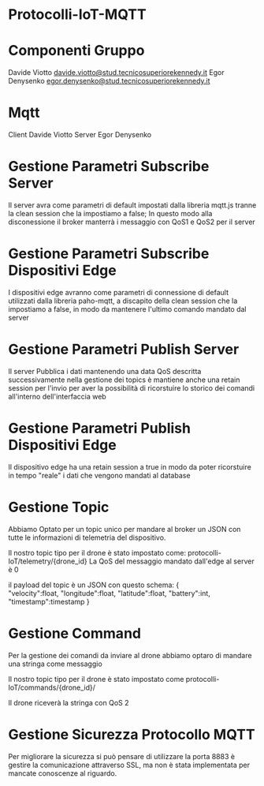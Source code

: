 # Protocolli-IoT-MQTT
# Componenti Gruppo
Davide Viotto davide.viotto@stud.tecnicosuperiorekennedy.it
Egor Denysenko egor.denysenko@stud.tecnicosuperiorekennedy.it
# Mqtt 
Client Davide Viotto 
Server Egor Denysenko

# Gestione Parametri Subscribe Server
Il server avra come parametri di default impostati dalla libreria mqtt.js tranne la clean session che la impostiamo a false; 
In questo modo alla disconessione il broker manterrà i messaggio con QoS1 e QoS2 per il server

# Gestione Parametri Subscribe Dispositivi Edge
I dispositivi edge avranno come parametri di connessione di default utilizzati dalla libreria paho-mqtt, a discapito della clean session che la impostiamo a false, in modo da mantenere l'ultimo comando mandato dal server

# Gestione Parametri Publish Server
Il server Pubblica i dati mantenendo una data QoS descritta successivamente nella gestione dei topics 
è mantiene anche una retain session per l'invio per aver la possibilità di ricorstuire lo storico dei comandi all'interno dell'interfaccia web
# Gestione Parametri Publish Dispositivi Edge
Il dispositivo edge ha una retain session a true in modo da poter ricorstuire in tempo "reale" i dati che vengono mandati al database

# Gestione Topic 
Abbiamo Optato per un topic unico per mandare al broker un JSON con tutte le informazioni di telemetria del dispositivo.

Il nostro topic tipo per il drone è stato impostato come:
protocolli-IoT/telemetry/{drone_id}
La QoS del messaggio mandato dall'edge al server è 0

il payload del topic è un JSON con questo schema:
{  
  "velocity":float,
  "longitude":float,
  "latitude":float,
  "battery":int,
  "timestamp":timestamp
}


# Gestione Command
Per la gestione dei comandi da inviare al drone abbiamo optaro di mandare una stringa come messaggio 

Il nostro topic tipo per il drone è stato impostato come
protocolli-IoT/commands/{drone_id}/

Il drone riceverà la stringa con QoS 2

# Gestione Sicurezza Protocollo MQTT
Per migliorare la sicurezza si può pensare di utilizzare la porta 8883 è gestire la comunicazione attraverso SSL, ma non è stata implementata per mancate conoscenze al riguardo.
